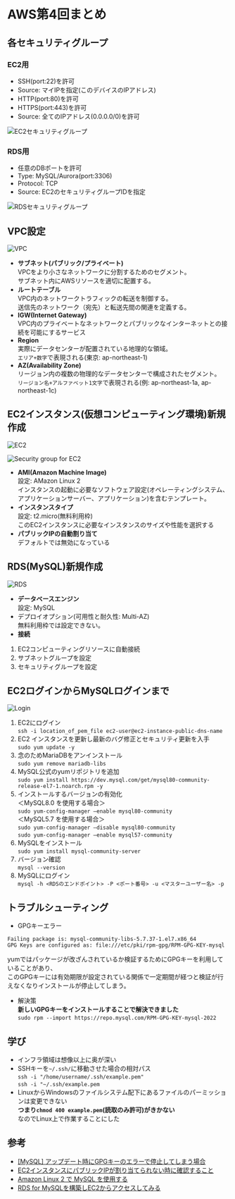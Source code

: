 # AWS第4回まとめ

## 各セキュリティグループ
### EC2用
- SSH(port:22)を許可
- Source: マイIPを指定(このデバイスのIPアドレス)
- HTTP(port:80)を許可
- HTTPS(port:443)を許可
- Source: 全てのIPアドレス(0.0.0.0/0)を許可

![EC2セキュリティグループ](images/ec2-sg.png)

### RDS用
- 任意のDBポートを許可
- Type: MySQL/Aurora(port:3306)
- Protocol: TCP
- Source: EC2のセキュリティグループIDを指定

![RDSセキュリティグループ](images/db-security.png)

## VPC設定

![VPC](images/subnet.png)

- **サブネット(パブリック/プライベート)**  
VPCをより小さなネットワークに分割するためのセグメント。  
サブネット内にAWSリソースを適切に配置する。
- **ルートテーブル**  
VPC内のネットワークトラフィックの転送を制御する。  
送信先のネットワーク（宛先）と転送先間の関連を定義する。
- **IGW(Internet Gateway)**  
VPC内のプライベートなネットワークとパブリックなインターネットとの接続を可能にするサービス  
- **Region**  
実際にデータセンターが配置されている地理的な領域。  
`エリア+数字`で表現される(東京: ap-northeast-1)
- **AZ(Availability Zone)**  
リージョン内の複数の物理的なデータセンターで構成されたセグメント。  
`リージョン名+アルファベット1文字`で表現される(例: ap-northeast-1a, ap-northeast-1c)

## EC2インスタンス(仮想コンピューティング環境)新規作成
![EC2](images/ec2.png)

![Security group for EC2](images/sg-ec2.png)

- **AMI(Amazon Machine Image)**  
設定: AMazon Linux 2  
インスタンスの起動に必要なソフトウェア設定(オペレーティングシステム、アプリケーションサーバー、アプリケーション)を含むテンプレート。
- **インスタンスタイプ**  
設定: t2.micro(無料利用枠)  
このEC2インスタンスに必要なインスタンスのサイズや性能を選択する
- **パブリックIPの自動割り当て**  
デフォルトでは無効になっている
  
## RDS(MySQL)新規作成
![RDS](images/rds.png)

- **データベースエンジン**  
設定: MySQL
- デプロイオプション(可用性と耐久性: Multi-AZ)  
無料利用枠では設定できない。
- **接続**  
1. EC2コンピューティングリソースに自動接続
2. サブネットグループを設定
3. セキュリティグループを設定

## EC2ログインからMySQLログインまで
![Login](images/login.png)

1. EC2にログイン  
`ssh -i location_of_pem_file ec2-user@ec2-instance-public-dns-name`
2. EC2 インスタンスを更新し最新のバグ修正とセキュリティ更新を入手  
`sudo yum update -y`
3. 念のためMariaDBをアンインストール  
`sudo yum remove mariadb-libs`
4. MySQL公式のyumリポジトリを追加  
`sudo yum install https://dev.mysql.com/get/mysql80-community-release-el7-1.noarch.rpm -y`
5. インストールするバージョンの有効化  
＜MySQL8.0 を使用する場合＞  
`sudo yum-config-manager –enable mysql80-community`  
＜MySQL5.7 を使用する場合＞  
`sudo yum-config-manager –disable mysql80-community`  
`sudo yum-config-manager –enable mysql57-community`  
6. MySQLをインストール  
`sudo yum install mysql-community-server` 
7. バージョン確認  
`mysql --version`    
8. MySQLにログイン  
`mysql -h <RDSのエンドポイント> -P <ポート番号> -u <マスターユーザー名> -p
`

## トラブルシューティング
- GPGキーエラー  
```
Failing package is: mysql-community-libs-5.7.37-1.el7.x86_64
GPG Keys are configured as: file:///etc/pki/rpm-gpg/RPM-GPG-KEY-mysql
```  
yumではパッケージが改ざんされているか検証するためにGPGキーを利用していることがあり、  
このGPGキーには有効期限が設定されている関係で一定期間が経つと検証が行えなくなりインストールが停止してしまう。

- 解決策  
**新しいGPGキーをインストールすることで解決できました**  
`sudo rpm --import https://repo.mysql.com/RPM-GPG-KEY-mysql-2022`  

## 学び
- インフラ領域は想像以上に奥が深い  
- SSHキーを`~/.ssh/`に移動させた場合の相対パス  
`ssh -i "/home/username/.ssh/example.pem"`  
`ssh -i "~/.ssh/example.pem `
- LinuxからWindowsのファイルシステム配下にあるファイルのパーミッションは変更できない  
**つまり`chmod 400 example.pem`(読取のみ許可)がきかない**  
なのでLinux上で作業することにした

## 参考
- [[MySQL] アップデート時にGPGキーのエラーで停止してしまう場合](https://blog.katsubemakito.net/mysql/mysql-update-error-g)
- [EC2インスタンスにパブリックIPが割り当てられない時に確認すること](https://soypocket.com/it/aws-ec2-public-ip-setting/)
- [Amazon Linux 2 で MySQL を使用する](https://www.acrovision.jp/service/aws/?p=736)
- [RDS for MySQLを構築しEC2からアクセスしてみる](https://dev.classmethod.jp/articles/sales-rds-ec2-session/)